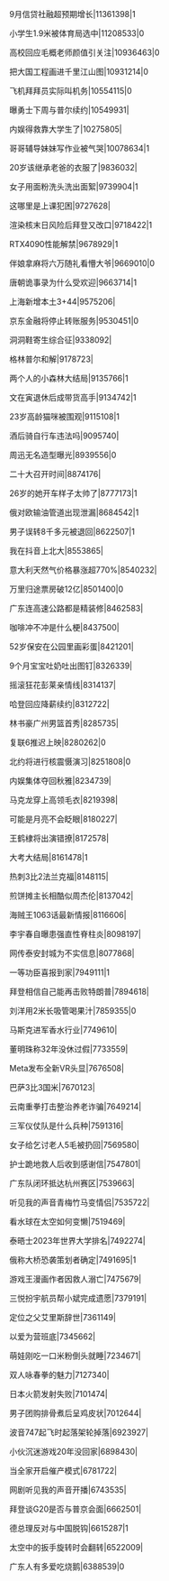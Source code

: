 9月信贷社融超预期增长|11361398|1

小学生1.9米被体育局选中|11208533|0

高校回应毛概老师颜值引关注|10936463|0

把大国工程画进千里江山图|10931214|0

飞机拜拜员实际叫机务|10554115|0

曝勇士下周与普尔续约|10549931|

内娱得救靠大学生了|10275805|

哥哥辅导妹妹写作业被气哭|10078634|1

20岁该继承老爸的衣服了|9836032|

女子用面粉洗头洗出面絮|9739904|1

这哪里是上课犯困|9727628|

渲染核末日风险后拜登又改口|9718422|1

RTX4090性能解禁|9678929|1

伴娘拿麻将六万随礼看懵大爷|9669010|0

唐朝诡事录为什么受欢迎|9663714|1

上海新增本土3+44|9575206|

京东金融将停止转账服务|9530451|0

洞洞鞋寄生综合征|9338092|

格林普尔和解|9178723|

两个人的小森林大结局|9135766|1

文在寅退休后成带货高手|9134742|1

23岁高龄猫咪被围观|9115108|1

酒后骑自行车违法吗|9095740|

周迅无名造型曝光|8939556|0

二十大召开时间|8874176|

26岁的她开车样子太帅了|8777173|1

俄对欧输油管道出现泄漏|8684542|1

男子误转8千多元被退回|8622507|1

我在抖音上北大|8553865|

意大利天然气价格暴涨超770%|8540232|

万里归途票房破12亿|8501400|0

广东连高速公路都是精装修|8462583|

咖啡冲不冲是什么梗|8437500|

52岁保安在公园里画彩蛋|8421201|

9个月宝宝吐奶吐出图钉|8326339|

摇滚狂花彭莱亲情线|8314137|

哈登回应降薪续约|8312722|

林书豪广州男篮首秀|8285735|

复联6推迟上映|8280262|0

北约将进行核震慑演习|8251808|0

内娱集体夺回秋雅|8234739|

马克龙穿上高领毛衣|8219398|

可能是月亮不会眨眼|8180227|

王鹤棣将出演错撩|8172578|

大考大结局|8161478|1

热刺3比2法兰克福|8148115|

煎饼摊主长相酷似周杰伦|8137042|

海贼王1063话最新情报|8116606|

李宇春自曝患强直性脊柱炎|8098197|

网传泰安封城为不实信息|8077868|

一等功臣喜报到家|7949111|1

拜登相信自己能再击败特朗普|7894618|

刘洋用2米长吸管喝果汁|7859355|0

马斯克进军香水行业|7749610|

董明珠称32年没休过假|7733559|

Meta发布全新VR头显|7676508|

巴萨3比3国米|7670123|

云南重拳打击整治养老诈骗|7649214|

三军仪仗队是什么兵种|7591316|

女子给乞讨老人5毛被扔回|7569580|

护士跪地救人后收到感谢信|7547801|

广东队闭环抵达杭州赛区|7539663|

听见我的声音青梅竹马变情侣|7535722|

看水球在太空如何变懒|7519469|

泰晤士2023年世界大学排名|7492274|

俄称大桥恐袭策划者确定|7491695|1

游戏王漫画作者因救人溺亡|7475679|

三悦扮宇航员帮小斌完成遗愿|7379191|

定位之父艾里斯辞世|7361149|

以爱为营班底|7345662|

萌娃刚吃一口米粉倒头就睡|7234671|

双人咏春拳的魅力|7127340|

日本火箭发射失败|7101474|

男子团购排骨煮后呈鸡皮状|7012644|

波音747起飞时起落架轮掉落|6923927|

小伙沉迷游戏20年没回家|6898430|

当全家开启催产模式|6781722|

网剧听见我的声音开播|6743535|

拜登谈G20是否与普京会面|6662501|

德总理反对与中国脱钩|6615287|1

太空中的扳手旋转时会翻转|6522009|

广东人有多爱吃烧鹅|6388539|0

